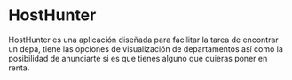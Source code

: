 # HostHunter
HostHunter es una aplicación diseñada para facilitar la tarea de encontrar un depa, tiene las opciones de visualización de departamentos así como la posibilidad de anunciarte si es que tienes alguno que quieras poner en renta.
